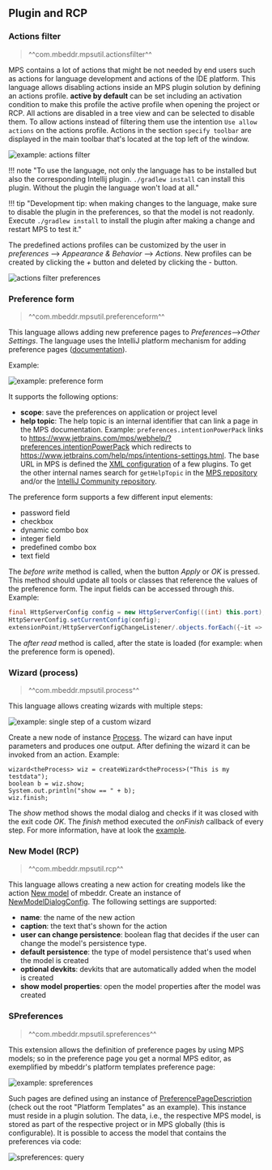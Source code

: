 ## Plugin and RCP

### Actions filter

> ^^com.mbeddr.mpsutil.actionsfilter^^

MPS contains a lot of actions that might be not needed by end users such as actions for language development and actions of the IDE platform. This language allows disabling
actions inside an MPS plugin solution by defining an actions profile. **active by default** can
be set including an activation condition to make this profile the active profile when opening the project or RCP. All actions are disabled in a tree view and can be selected to disable them. To allow actions instead of filtering them use the intention `Use allow actions` on the
actions profile. Actions in the section `specify toolbar` are displayed in the main toolbar
that's located at the top left of the window.

![example: actions filter](actionsfilter_example.png)

!!! note "To use the language, not only the language has to be installed but also the corresponding Intellij plugin. `./gradlew install` can install this plugin. Without the plugin the language won't load at all."

!!! tip "Development tip: when making changes to the language, make sure to disable the plugin in the preferences, so that the model is not readonly. Execute `./gradlew install` to install the plugin after making a change and restart MPS to test it."

The predefined actions profiles can be customized by the user in *preferences* --> *Appearance & Behavior* --> *Actions*. New profiles can be created by clicking the *+* button and deleted by clicking the *-* button.

![actions filter preferences](actionsfilter_preferences.png)

### Preference form

> ^^com.mbeddr.mpsutil.preferenceform^^

This language allows adding new preference pages to *Preferences*-->*Other Settings*. The language uses the IntelliJ platform
mechanism for adding preference pages ([documentation](https://plugins.jetbrains.com/docs/intellij/settings-guide.html)).

Example:

![example: preference form](preferenceform_example.png)

It supports the following options:

- **scope**: save the preferences on application or project level
- **help topic**: The help topic is an internal identifier that can link a page in the MPS documentation.
  Example: `preferences.intentionPowerPack` links to https://www.jetbrains.com/mps/webhelp/?preferences.intentionPowerPack which redirects to https://www.jetbrains.com/help/mps/intentions-settings.html. The base URL in MPS is defined the [XML configuration](https://github.com/JetBrains/MPS/search?q=webhelp-url) of a few plugins. To get the other internal names search for `getHelpTopic` in the [MPS repository](https://github.com/JetBrains/MPS/search?q=getHelpTopic) and/or the [IntelliJ Community repository](https://github.com/JetBrains/intellij-community/search?q=getHelpTopic).

The preference form supports a few different input elements:

- password field
- checkbox
- dynamic combo box
- integer field
- predefined combo box
- text field

The *before write* method is called, when the button *Apply* or *OK* is pressed. This method should update all tools or classes
that reference the values of the preference form. The input fields can be accessed through *this*. Example:

```java
final HttpServerConfig config = new HttpServerConfig(((int) this.port), this.enabled); 
HttpServerConfig.setCurrentConfig(config); 
extensionPoint/HttpServerConfigChangeListener/.objects.forEach({~it => it.serverChanged(config); });
```

The *after read* method is called, after the state is loaded (for example: when the preference form is opened).

### Wizard (process)

> ^^com.mbeddr.mpsutil.process^^

This language allows creating wizards with multiple steps:

![example: single step of a custom wizard](wizard_step_example.png)

Create a new node of instance [Process](http://127.0.0.1:63320/node?ref=r%3A2ffefd76-4fe0-43c2-9fbd-203c67a47b34%28com.mbeddr.mpsutil.process.structure%29%2F4724180912012603068). The wizard can have input parameters and produces one output. After defining
the wizard it can be invoked from an action. Example:

```
wizard<theProcess> wiz = createWizard<theProcess>("This is my testdata");
boolean b = wiz.show;
System.out.println("show == " + b);
wiz.finish;
```

The *show* method shows the modal dialog and checks if it was closed with the exit code *OK*. The *finish* method
executed the *onFinish* callback of every step. For more information, have at look the [example](http://127.0.0.1:63320/node?ref=r%3A9aef0d3c-87c9-4ce3-ad67-def9817c1ab4%28com.mbeddr.mpsutil.process.sandbox.plugin%29%2F4724180912013515813).


### New Model (RCP)

> ^^com.mbeddr.mpsutil.rcp^^

This language allows creating a new action for creating models like the action [New model](http://127.0.0.1:63320/node?ref=r%3A0a882e21-5553-485b-8777-3b0ace5a0d84%28com.mbeddr.core.base.pluginSolution.plugin%29%2F1268036453389576693) of mbeddr.
Create an instance of [NewModelDialogConfig](http://127.0.0.1:63320/node?ref=r%3A3f408a86-cd9f-4c3c-80d9-d614915b49c9%28com.mbeddr.mpsutil.rcp.structure%29%2F8503127430094868034). The following settings are supported:

- **name**: the name of the new action
- **caption**: the text that's shown for the action
- **user can change persistence**: boolean flag that decides if the user can change the model's persistence type.
- **default persistence**: the type of model persistence that's used when the model is created
- **optional devkits**: devkits that are automatically added when the model is created
- **show model properties**: open the model properties after the model was created

### SPreferences

> ^^com.mbeddr.mpsutil.spreferences^^

This extension allows the definition of preference pages by using MPS models; so in the preference page you get a normal MPS editor, as exemplified by mbeddr's platform templates preference page:

![example: spreferences](spreference_example.png)

Such pages are defined using an instance of [PreferencePageDescription](http://127.0.0.1:63320/node?ref=c3bfea76-7bba-4f0e-b5a2-ff4e7a8d7cf1%2Fr%3A8d0fa52a-32d1-4359-892e-669a9b66600c%28com.mbeddr.mpsutil.spreferences%2Fcom.mbeddr.mpsutil.spreferences.structure%29%2F6547806146467473938) (check out the root "Platform Templates" as an example). This instance must reside in a plugin solution. The data, i.e., the respective MPS model, is stored as part of the respective project or in MPS globally (this is configurable). It is possible to access the model that contains the preferences via code:

![spreferences: query](spreferences_query.png)